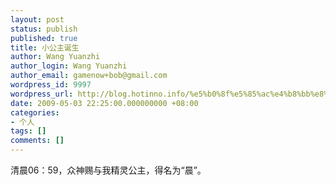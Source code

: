 ```yaml
---
layout: post
status: publish
published: true
title: 小公主诞生
author: Wang Yuanzhi
author_login: Wang Yuanzhi
author_email: gamenow+bob@gmail.com
wordpress_id: 9997
wordpress_url: http://blog.hotinno.info/%e5%b0%8f%e5%85%ac%e4%b8%bb%e8%af%9e%e7%94%9f.html
date: 2009-05-03 22:25:00.000000000 +08:00
categories:
- 个人
tags: []
comments: []
---
```

清晨06：59，众神赐与我精灵公主，得名为“晨”。
